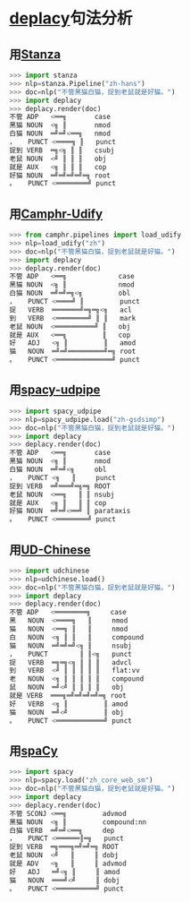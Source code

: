 # [deplacy](https://koichiyasuoka.github.io/deplacy/)句法分析

## 用[Stanza](https://stanfordnlp.github.io/stanza)

```py
>>> import stanza
>>> nlp=stanza.Pipeline("zh-hans")
>>> doc=nlp("不管黑猫白猫，捉到老鼠就是好猫。")
>>> import deplacy
>>> deplacy.render(doc)
不管 ADP   <══╗       case
黑猫 NOUN  <╗ ║       nmod
白猫 NOUN  ═╝═╝<══╗   nmod
，   PUNCT <════╗ ║   punct
捉到 VERB  ═╗<╗ ║ ║   csubj
老鼠 NOUN  <╝ ║ ║ ║   obj
就是 AUX   <╗ ║ ║ ║   cop
好猫 NOUN  ═╝═╝═╝═╝═╗ root
。   PUNCT <════════╝ punct
```

## 用[Camphr-Udify](https://camphr.readthedocs.io/en/latest/notes/udify.html)

```py
>>> from camphr.pipelines import load_udify
>>> nlp=load_udify("zh")
>>> doc=nlp("不管黑猫白猫，捉到老鼠就是好猫。")
>>> import deplacy
>>> deplacy.render(doc)
不管 ADP   <══╗             case
黑猫 NOUN  <╗ ║             nmod
白猫 NOUN  ═╝═╝═╗<╗         obl
，   PUNCT <════╝ ║         punct
捉   VERB  ═══════╝═╗═╗<╗   acl
到   VERB  <════════╝ ║ ║   mark
老鼠 NOUN  <══════════╝ ║   obj
就是 AUX   <══╗         ║   cop
好   ADJ   <╗ ║         ║   amod
猫   NOUN  ═╝═╝═════════╝═╗ root
。   PUNCT <══════════════╝ punct
```

## 用[spacy-udpipe](https://github.com/TakeLab/spacy-udpipe)

```py
>>> import spacy_udpipe
>>> nlp=spacy_udpipe.load("zh-gsdsimp")
>>> doc=nlp("不管黑猫白猫，捉到老鼠就是好猫。")
>>> import deplacy
>>> deplacy.render(doc)
不管 ADP   <══╗       case
黑猫 NOUN  <╗ ║       nmod
白猫 NOUN  ═╝═╝<╗     obl
，   PUNCT <╗   ║     punct
捉到 VERB  ═╝═══╝═╗═╗ ROOT
老鼠 NOUN  <══╗   ║ ║ nsubj
就是 AUX   <╗ ║   ║ ║ cop
好猫 NOUN  ═╝═╝<══╝ ║ parataxis
。   PUNCT <════════╝ punct
```

## 用[UD-Chinese](https://pypi.org/project/udchinese)

```py
>>> import udchinese
>>> nlp=udchinese.load()
>>> doc=nlp("不管黑猫白猫，捉到老鼠就是好猫。")
>>> import deplacy
>>> deplacy.render(doc)
不管 ADP   <════════╗     case
黑   NOUN  <════╗   ║     nmod
猫   NOUN  <══╗ ║   ║     nmod
白   NOUN  <╗ ║ ║   ║     compound
猫   NOUN  ═╝═╝═╝<╗ ║     nsubj
，   PUNCT        ║ ║<╗   punct
捉   VERB  ═╗═╗<╗ ║ ║ ║   advcl
到   VERB  <╝ ║ ║ ║ ║ ║   flat:vv
老   NOUN  <╗ ║ ║ ║ ║ ║   compound
鼠   NOUN  ═╝<╝ ║ ║ ║ ║   obj
就是 VERB  ═══╗═╝═╝═╝═╝═╗ root
好   VERB  <╗ ║         ║ amod
猫   NOUN  ═╝<╝         ║ obj
。   PUNCT <════════════╝ punct
```

## 用[spaCy](https://spacy.io/)

```py
>>> import spacy
>>> nlp=spacy.load("zh_core_web_sm")
>>> doc=nlp("不管黑猫白猫，捉到老鼠就是好猫。")
>>> import deplacy
>>> deplacy.render(doc)
不管 SCONJ <══╗         advmod
黑猫 NOUN  <╗ ║         compound:nn
白猫 VERB  ═╝═╝<══╗     dep
，   PUNCT <══════║═╗   punct
捉到 VERB  ═╗═══╗═╝═╝═╗ ROOT
老鼠 NOUN  <╝   ║     ║ dobj
就是 ADV   <╗   ║     ║ advmod
好   ADJ   ═╝<╗ ║     ║ amod
猫   NOUN  ═══╝<╝     ║ dobj
。   PUNCT <══════════╝ punct
```


